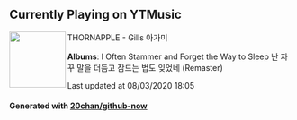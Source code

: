 ## Currently Playing on YTMusic

[<img align="left" width="100" src="https://lh3.googleusercontent.com/ucCHp0gCeUhbjcfor8h8MfVGylba2tHjaaB-BWD12fwB90rs2fV7MTnvWUWE4MfKBlCpWI3mJL6UHsac">](https://music.youtube.com/channel/UCVSu2xl5e0igBhVEgjPPqdA)

THORNAPPLE - Gills 아가미

**Albums**: I Often Stammer and Forget the Way to Sleep 난 자꾸 말을 더듬고 잠드는 법도 잊었네 (Remaster)

Last updated at 08/03/2020 18:05

#### Generated with [20chan/github-now](https://github.com/20chan/github-now)


<!--
**20chan/20chan** is a ✨ _special_ ✨ repository because its `README.md` (this file) appears on your GitHub profile.

Here are some ideas to get you started:

- 🔭 I’m currently working on ...
- 🌱 I’m currently learning ...
- 👯 I’m looking to collaborate on ...
- 🤔 I’m looking for help with ...
- 💬 Ask me about ...
- 📫 How to reach me: ...
- 😄 Pronouns: ...
- ⚡ Fun fact: ...
-->
